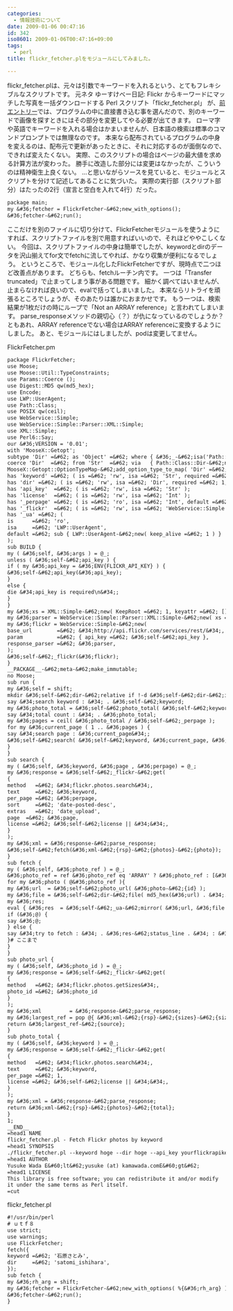 ```yaml
---
categories:
  - 情報技術について
date: 2009-01-06 00:47:16
id: 342
iso8601: 2009-01-06T00:47:16+09:00
tags:
  - perl
title: flickr_fetcher.plをモジュールにしてみました。

---
```


<p>flickr_fetcher.plは、元々は引数でキーワードを入れるという、とてもフレキシブルなスクリプトです。
元ネタ
ゆーすけべー日記: Flickr からキーワードにマッチした写真を一括ダウンロードする Perl スクリプト「flickr_fetcher.pl」
が、<a href="http://www.nishimiyahara.net/2009/01/05/223856">前エントリー</a>では、プログラムの中に直接書き込む事を選んだので、別のキーワードで画像を探すときにはその部分を変更してやる必要が出てきます。
ローマ字や英語でキーワードを入れる場合はかまいませんが、日本語の検索は標準のコマンドプロンプトでは無理なのです。
本来なら配布されているプログラムの中身を変えるのは、配布元で更新があったときに、それに対応するのが面倒なので、できれば変えたくない。
実際、このスクリプトの場合はページの最大値を求める計算方法が変わった。
勝手に改造した部分には変更はなかったが、こういうのは精神衛生上良くない。
&#133;と思いながらソースを見ていると、モジュールとスクリプトを分けて記述してあることに気づいた。
実際の実行部（スクリプト部分）はたったの2行（宣言と空白を入れて4行）だった。</p>

```default
package main;
my &#36;fetcher = FlickrFetcher-&#62;new_with_options();
&#36;fetcher-&#62;run();
```

<p>ここだけを別のファイルに切り分けて、FlickrFetcherモジュールを使うようにすれば、スクリプトファイルを別で用意すればいいので、それほどややこしくない。
今回は、スクリプトファイルの中身は簡単でしたが、keywordとdirのデータを沢山揃えてfor文でfetchに流してやれば、かなり収集が便利になるでしょう。
というところで、モジュール化したFlickrFetcherですが、現時点で二つほど改善点があります。
どちらも、fetchルーチン内です。
一つは「Transfer truncated」で止まってしまう事がある問題です。
細かく調べてはいませんが、止まらなければ良いので、evalで括ってしまいました。
本来ならリトライを頑張るところでしょうが、そのあたりは誰かにおまかせです。
もう一つは、検索結果が1枚だけの時にループで「Not an ARRAY reference」と言われてしまいます。
parse_responseメソッドの親切心（？）が仇になっているのでしょうか？
ともあれ、ARRAY referenceでない場合はARRAY referenceに変換するようにしました。
あと、モジュールにはしましたが、podは変更してません。</p>

<p>
FlickrFetcher.pm</p>

```default
package FlickrFetcher;
use Moose;
use Moose::Util::TypeConstraints;
use Params::Coerce ();
use Digest::MD5 qw(md5_hex);
use Encode;
use LWP::UserAgent;
use Path::Class;
use POSIX qw(ceil);
use WebService::Simple;
use WebService::Simple::Parser::XML::Simple;
use XML::Simple;
use Perl6::Say;
our &#36;VERSION = '0.01';
with 'MooseX::Getopt';
subtype 'Dir' =&#62; as 'Object' =&#62; where { &#36;_-&#62;isa('Path::Class::Dir') };
coerce 'Dir'  =&#62; from 'Str'  =&#62; via   { Path::Class::Dir-&#62;new(&#36;_) };
MooseX::Getopt::OptionTypeMap-&#62;add_option_type_to_map( 'Dir' =&#62; '=s' );
has 'keyword' =&#62; ( is =&#62; 'rw', isa =&#62; 'Str', required =&#62; 1 );
has 'dir' =&#62; ( is =&#62; 'rw', isa =&#62; 'Dir', required =&#62; 1, coerce =&#62; 1 );
has 'api_key'  =&#62; ( is =&#62; 'rw', isa =&#62; 'Str' );
has 'license'  =&#62; ( is =&#62; 'rw', isa =&#62; 'Int' );
has '_perpage' =&#62; ( is =&#62; 'ro', isa =&#62; 'Int', default =&#62; 500 );
has '_flickr'  =&#62; ( is =&#62; 'rw', isa =&#62; 'WebService::Simple' );
has '_ua' =&#62; (
is      =&#62; 'ro',
isa     =&#62; 'LWP::UserAgent',
default =&#62; sub { LWP::UserAgent-&#62;new( keep_alive =&#62; 1 ) }
);
sub BUILD {
my ( &#36;self, &#36;args ) = @_;
unless ( &#36;self-&#62;api_key ) {
if ( my &#36;api_key = &#36;ENV{FLICKR_API_KEY} ) {
&#36;self-&#62;api_key(&#36;api_key);
}
else {
die &#34;api_key is required\n&#34;;
}
}
my &#36;xs = XML::Simple-&#62;new( KeepRoot =&#62; 1, keyattr =&#62; [] );
my &#36;parser = WebService::Simple::Parser::XML::Simple-&#62;new( xs =&#62; &#36;xs );
my &#36;flickr = WebService::Simple-&#62;new(
base_url        =&#62; &#34;http://api.flickr.com/services/rest/&#34;,
param           =&#62; { api_key =&#62; &#36;self-&#62;api_key },
response_parser =&#62; &#36;parser,
);
&#36;self-&#62;_flickr(&#36;flickr);
}
__PACKAGE__-&#62;meta-&#62;make_immutable;
no Moose;
sub run {
my &#36;self = shift;
mkdir &#36;self-&#62;dir-&#62;relative if !-d &#36;self-&#62;dir-&#62;is_absolute;
say &#34;search keyword : &#34; . &#36;self-&#62;keyword;
my &#36;photo_total = &#36;self-&#62;photo_total( &#36;self-&#62;keyword );
say &#34;total count : &#34; . &#36;photo_total;
my &#36;pages = ceil( &#36;photo_total / &#36;self-&#62;_perpage );
for my &#36;current_page ( 1 .. &#36;pages ) {
say &#34;search page : &#36;current_page&#34;;
&#36;self-&#62;search( &#36;self-&#62;keyword, &#36;current_page, &#36;self-&#62;_perpage );
}
}
sub search {
my ( &#36;self, &#36;keyword, &#36;page , &#36;perpage) = @_;
my &#36;response = &#36;self-&#62;_flickr-&#62;get(
{
method   =&#62; &#34;flickr.photos.search&#34;,
text     =&#62; &#36;keyword,
per_page =&#62; &#36;perpage,
sort     =&#62; 'date-posted-desc',
extras   =&#62; 'date_upload',
page  =&#62; &#36;page,
license =&#62; &#36;self-&#62;license || &#34;&#34;,
}
);
my &#36;xml = &#36;response-&#62;parse_response;
&#36;self-&#62;fetch(&#36;xml-&#62;{rsp}-&#62;{photos}-&#62;{photo});
}
sub fetch {
my ( &#36;self, &#36;photo_ref ) = @_;
&#36;photo_ref = ref &#36;photo_ref eq 'ARRAY' ? &#36;photo_ref : [&#36;photo_ref];# 要素が一つのとき対策
for my &#36;photo ( @&#36;photo_ref ){
my &#36;url  = &#36;self-&#62;photo_url( &#36;photo-&#62;{id} );
my &#36;file = &#36;self-&#62;dir-&#62;file( md5_hex(&#36;url) . &#34;.jpg&#34; );
my &#36;res;
eval { &#36;res  = &#36;self-&#62;_ua-&#62;mirror( &#36;url, &#36;file ); };# 「Transfer truncated」対策。ここから
if (&#36;@) {
say &#36;@;
} else {
say &#34;try to fetch : &#34; . &#36;res-&#62;status_line . &#34; : &#36;url&#34;;
}# ここまで
}
}
sub photo_url {
my ( &#36;self, &#36;photo_id ) = @_;
my &#36;response = &#36;self-&#62;_flickr-&#62;get(
{
method   =&#62; &#34;flickr.photos.getSizes&#34;,
photo_id =&#62; &#36;photo_id
}
);
my &#36;xml         = &#36;response-&#62;parse_response;
my &#36;largest_ref = pop @{ &#36;xml-&#62;{rsp}-&#62;{sizes}-&#62;{size} };
return &#36;largest_ref-&#62;{source};
}
sub photo_total {
my ( &#36;self, &#36;keyword ) = @_;
my &#36;response = &#36;self-&#62;_flickr-&#62;get(
{
method   =&#62; &#34;flickr.photos.search&#34;,
text     =&#62; &#36;keyword,
per_page =&#62; 1,
license =&#62; &#36;self-&#62;license || &#34;&#34;,
}
);
my &#36;xml = &#36;response-&#62;parse_response;
return &#36;xml-&#62;{rsp}-&#62;{photos}-&#62;{total};
}
1;
__END__
=head1 NAME
flickr_fetcher.pl - Fetch Flickr photos by keyword
=head1 SYNOPSIS
./flickr_fetcher.pl --keyword hoge --dir hoge --api_key yourflickrapikey
=head1 AUTHOR
Yusuke Wada E&#60;lt&#62;yusuke (at) kamawada.comE&#60;gt&#62;
=head1 LICENSE
This library is free software; you can redistribute it and/or modify
it under the same terms as Perl itself.
=cut
```

<p>flickr_fetcher.pl</p>

```default
#!/usr/bin/perl
# ｕｔｆ８
use strict;
use warnings;
use FlickrFetcher;
fetch({
keyword =&#62; '石原さとみ',
dir     =&#62; 'satomi_ishihara',
});
sub fetch {
my &#36;rh_arg = shift;
my &#36;fetcher = FlickrFetcher-&#62;new_with_options( %{&#36;rh_arg} );
&#36;fetcher-&#62;run();
}
```
    	